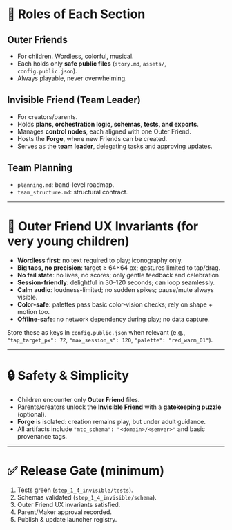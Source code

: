 # 🧩 Roles of Each Section

## Outer Friends
- For children. Wordless, colorful, musical.  
- Each holds only **safe public files** (`story.md`, `assets/`, `config.public.json`).  
- Always playable, never overwhelming.  

## Invisible Friend (Team Leader)
- For creators/parents.  
- Holds **plans, orchestration logic, schemas, tests, and exports**.  
- Manages **control nodes**, each aligned with one Outer Friend.  
- Hosts the **Forge**, where new Friends can be created.  
- Serves as the **team leader**, delegating tasks and approving updates.  

## Team Planning
- `planning.md`: band-level roadmap.  
- `team_structure.md`: structural contract.  

---

# 🎈 Outer Friend UX Invariants (for very young children)

- **Wordless first**: no text required to play; iconography only.  
- **Big taps, no precision**: target ≥ 64×64 px; gestures limited to tap/drag.  
- **No fail state**: no lives, no scores; only gentle feedback and celebration.  
- **Session-friendly**: delightful in 30–120 seconds; can loop seamlessly.  
- **Calm audio**: loudness-limited; no sudden spikes; pause/mute always visible.  
- **Color-safe**: palettes pass basic color-vision checks; rely on shape + motion too.  
- **Offline-safe**: no network dependency during play; no data capture.  

Store these as keys in `config.public.json` when relevant (e.g.,  
`"tap_target_px": 72`, `"max_session_s": 120`, `"palette": "red_warm_01"`).

---

# 🔒 Safety & Simplicity
- Children encounter only **Outer Friend** files.  
- Parents/creators unlock the **Invisible Friend** with a **gatekeeping puzzle** (optional).  
- **Forge** is isolated: creation remains play, but under adult guidance.  
- All artifacts include `"mtc_schema": "<domain>/<semver>"` and basic provenance tags.  

---

# ✅ Release Gate (minimum)
1. Tests green (`step_1_4_invisible/tests`).  
2. Schemas validated (`step_1_4_invisible/schema`).  
3. Outer Friend UX invariants satisfied.  
4. Parent/Maker approval recorded.  
5. Publish & update launcher registry.  
